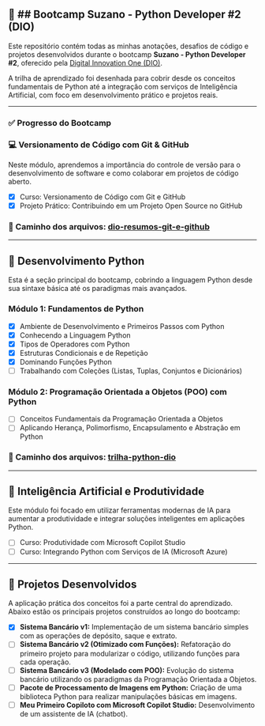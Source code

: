 ## 🚀 ## Bootcamp Suzano - Python Developer #2 (DIO)

Este repositório contém todas as minhas anotações, desafios de código e projetos desenvolvidos durante o bootcamp **Suzano - Python Developer #2**, oferecido pela [Digital Innovation One (DIO)](https://web.dio.me/).

A trilha de aprendizado foi desenhada para cobrir desde os conceitos fundamentais de Python até a integração com serviços de Inteligência Artificial, com foco em desenvolvimento prático e projetos reais.

---

### ✅ Progresso do Bootcamp

### 💻 Versionamento de Código com Git & GitHub

Neste módulo, aprendemos a importância do controle de versão para o desenvolvimento de software e como colaborar em projetos de código aberto.

- [x] Curso: Versionamento de Código com Git e GitHub
- [x] Projeto Prático: Contribuindo em um Projeto Open Source no GitHub

### 📁 Caminho dos arquivos: [dio-resumos-git-e-github](https://github.com/vanessabfabri/dio-resumos-git-e-github.git)
---

## 🐍 Desenvolvimento Python

Esta é a seção principal do bootcamp, cobrindo a linguagem Python desde sua sintaxe básica até os paradigmas mais avançados.

### Módulo 1: Fundamentos de Python
- [x] Ambiente de Desenvolvimento e Primeiros Passos com Python
- [x] Conhecendo a Linguagem Python
- [x] Tipos de Operadores com Python
- [x] Estruturas Condicionais e de Repetição
- [x] Dominando Funções Python
- [ ] Trabalhando com Coleções (Listas, Tuplas, Conjuntos e Dicionários)

### Módulo 2: Programação Orientada a Objetos (POO) com Python
- [ ] Conceitos Fundamentais da Programação Orientada a Objetos
- [ ] Aplicando Herança, Polimorfismo, Encapsulamento e Abstração em Python

### 📁 Caminho dos arquivos: [trilha-python-dio](https://github.com/vanessabfabri/dio-exercicios/tree/875cdb17bd2cb4929a5378e7f65b6a5d6becf124/trilha-python-dio)
---

## 🤖 Inteligência Artificial e Produtividade

Este módulo foi focado em utilizar ferramentas modernas de IA para aumentar a produtividade e integrar soluções inteligentes em aplicações Python.

- [ ] Curso: Produtividade com Microsoft Copilot Studio
- [ ] Curso: Integrando Python com Serviços de IA (Microsoft Azure)

---

## 🚀 Projetos Desenvolvidos

A aplicação prática dos conceitos foi a parte central do aprendizado. Abaixo estão os principais projetos construídos ao longo do bootcamp:

- [x] **Sistema Bancário v1:** Implementação de um sistema bancário simples com as operações de depósito, saque e extrato.
- [ ] **Sistema Bancário v2 (Otimizado com Funções):** Refatoração do primeiro projeto para modularizar o código, utilizando funções para cada operação.
- [ ] **Sistema Bancário v3 (Modelado com POO):** Evolução do sistema bancário utilizando os paradigmas da Programação Orientada a Objetos.
- [ ] **Pacote de Processamento de Imagens em Python:** Criação de uma biblioteca Python para realizar manipulações básicas em imagens.
- [ ] **Meu Primeiro Copiloto com Microsoft Copilot Studio:** Desenvolvimento de um assistente de IA (chatbot).
